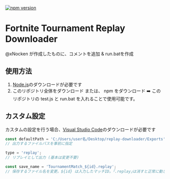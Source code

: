 [![npm version](https://badge.fury.io/js/fortnite-replay-downloader.svg)](https://npmjs.com/package/fortnite-replay-downloader)

# Fortnite Tournament Replay Downloader

@xNocken が作成したものに、コメントを追加 & run.batを作成

## 使用方法
1.  [Node.js](https://nodejs.org/ja/download)のダウンロードが必要です 
2.  このリポジトリ全体をダウンロード または、 npm をダウンロード ➡️ このリポジトリの test.js と run.bat を入れることで使用可能です。

## カスタム設定

カスタムの設定を行う場合、[Visual Studio Code](https://code.visualstudio.com/download)のダウンロードが必要です

```js
const defaultPath = 'C:/Users/user名/Desktop/replay-downloader/Exports';
// 出力するファイルパスを事前に指定

type = 'replay';
// リプレイとして出力 (基本は変更不要)

const save_name = 'TournamentMatch_${id}.replay';
// 保存するファイル名を変更。${id} は入力したマッチID。｢.replay｣は消すと正常に動きません
```